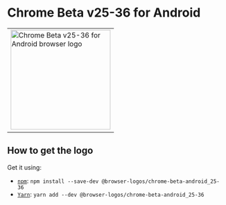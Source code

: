 Chrome Beta v25-36 for Android
==============================

<!-- markdownlint-disable line-length no-inline-html -->
<table>
    <tr height=240>
        <td>
            <a href="https://github.com/alrra/browser-logos/tree/896ab303b43decd25c518ea5dc0081e6974d344a/src/archive/chrome-beta-android_25-36">
                <img width=230 src="https://raw.githubusercontent.com/alrra/browser-logos/896ab303b43decd25c518ea5dc0081e6974d344a/src/archive/chrome-beta-android_25-36/chrome-beta-android_25-36_512x512.png" alt="Chrome Beta v25-36 for Android browser logo">
            </a>
        </td>
    </tr>
</table>
<!-- markdownlint-enable line-length no-inline-html -->

How to get the logo
-------------------

Get it using:

* [`npm`][npm]: `npm install --save-dev @browser-logos/chrome-beta-android_25-36`
* [`Yarn`][yarn]: `yarn add --dev @browser-logos/chrome-beta-android_25-36`

<!-- Link labels: -->

[npm]: https://www.npmjs.com/
[yarn]: https://yarnpkg.com/
